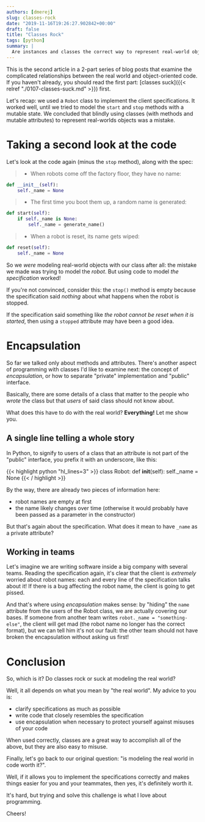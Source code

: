 ```yaml
---
authors: [dmerej]
slug: classes-rock
date: "2019-11-16T19:26:27.902842+00:00"
draft: false
title: "Classes Rock"
tags: [python]
summary: |
  Are instances and classes the correct way to represent real-world objects? (part 2)
---
```


This is the second article in a 2-part series of blog posts that examine
the complicated relationships between the real world and object-oriented
code. If you haven't already, you should read the first part:
[classes suck]({{< relref "./0107-classes-suck.md" >}}) first.

Let's recap: we used a `Robot` class to implement the
client specifications. It worked well, until we tried to model the
`start` and `stop` methods with a mutable state. We concluded that
blindly using classes (with methods and mutable attributes)
to represent real-worlds objects was a mistake.

# Taking a second look at the code

Let's look at the code again (minus the `stop` method),
along with the spec:

> * When robots come off the factory floor, they have no name:

```python
def __init__(self):
    self._name = None
```

> * The first time you boot them up, a random name is generated:

```python
def start(self):
    if self._name is None:
        self._name = generate_name()
```

> * When a robot is reset, its name gets wiped:

```python
def reset(self):
    self._name = None
```


So we *were* modeling real-world objects with our class after all: the mistake
we made was trying to model the *robot*. But using code to model *the specification*
worked!

If you're not convinced, consider this: the `stop()` method is
empty because the specification said *nothing* about what happens when the robot is
stopped.

If the specification said something like *the robot cannot be reset when it is
started*, then using a `stopped` attribute may have been a good idea.

# Encapsulation

So far we talked only about methods and attributes. There's another aspect of
programming with classes I'd like to examine next: the concept of
_encapsulation_, or how to separate "private" implementation and "public"
interface.

Basically, there are some details of a class that matter
to the people who _wrote_ the class but that _users_ of said class should not know about.

What does this have to do with the real world? **Everything!** Let me show you.

## A single line telling a whole story

In Python, to signify to users of a class that an attribute is not part
of the "public" interface, you prefix it with an underscore, like this:

{{< highlight python "hl_lines=3" >}}
class Robot:
    def __init__(self):
        self._name = None
{{< / highlight >}}

By the way, there are already two pieces of information here:

* robot names are empty at first
* the name likely changes over time (otherwise it would probably have been
  passed as a parameter in the constructor)

But that's again about the specification. What does it mean to have `_name` as a private attribute?

## Working in teams

Let's imagine we are writing software inside a big company with several
teams. Reading the specification again, it's clear that the client is
*extremely* worried about robot names: each and every line of the specification
talks about it! If there is a bug affecting the robot name, the client is
going to get pissed.

And that's where using _encapsulation_ makes sense: by "hiding" the `name` attribute from the users of the Robot class,
we are actually covering our bases. If someone from another team writes `robot._name = "something-else"`,
the client will get mad (the robot name no longer has the correct format), but we can  tell him it's not our fault:
the other team should not have broken the encapsulation without asking us first!

# Conclusion

So, which is it? Do classes rock or suck at modeling the real world?

Well, it all depends on what you mean by "the real world". My advice to you is:

* clarify specifications as much as possible
* write code that closely resembles the specification
* use encapsulation when necessary to protect yourself against misuses of your code

When used correctly, classes are a great way to accomplish all of the above, but
they are also easy to misuse.

Finally, let's go back to our original question: "is modeling the real world
in code worth it?".

Well, if it allows you to implement the specifications correctly and makes
things easier for you and your teammates, then yes, it's definitely worth it.

It's hard, but trying and solve this challenge is what I love about programming.

Cheers!
